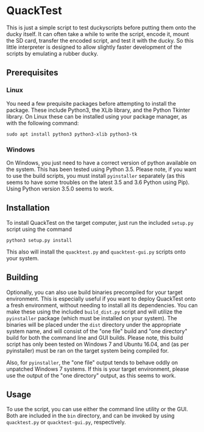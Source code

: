 # QuackTest

This is just a simple script to test duckyscripts before putting
them onto the ducky itself. It can often take a while to write the 
script, encode it, mount the SD card, transfer the encoded script,
and test it with the ducky. So this little interpreter is designed to 
allow slightly faster development of the scripts by emulating a 
rubber ducky.

## Prerequisites

### Linux

You need a few prequisite packages before attempting to install the
package. These include Python3, the XLib library, and the Python
Tkinter library. On Linux these can be installed using your package
manager, as with the following command:

```
sudo apt install python3 python3-xlib python3-tk
```

### Windows

On Windows, you just need to have a correct version of python available
on the system. This has been tested using Python 3.5. Please note, if
you want to use the build scripts, you must install `pyinstaller`
separately (as this seems to have some troubles on the latest 3.5 and
3.6 Python using Pip). Using Python version 3.5.0 seems to work.

## Installation

To install QuackTest on the target computer, just run the included
`setup.py` script using the command
```
python3 setup.py install
```
This also will install the `quacktest.py` and `quacktest-gui.py` scripts
onto your system.

## Building

Optionally, you can also use build binaries precompiled for
your target environment. This is especially useful if you want to deploy
QuackTest onto a fresh environment, without needing to install all
its dependencies. You can make these using the included `build_dist.py`
script and will utilize the `pyinstaller` package (which must be
installed on your system). The binaries will be placed under the `dist`
directory under the appropriate system name, and will consist of the
"one file" build and "one directory" build for both the command line
and GUI builds. Please note, this build
script has only been tested on Windows 7 and Ubuntu 16.04, and (as per
pyinstaller) must be ran on the target system being compiled for.

Also, for `pyinstaller`, the "one file" output tends to behave oddly on
unpatched Windows 7 systems. If this is your target environment, please
use the output of the "one directory" output, as this seems to work.

## Usage

To use the script, you can use either the command line utility or the
GUI. Both are included in the `bin` directory, and can be invoked by
using `quacktest.py` or `quacktest-gui.py`, respectively.